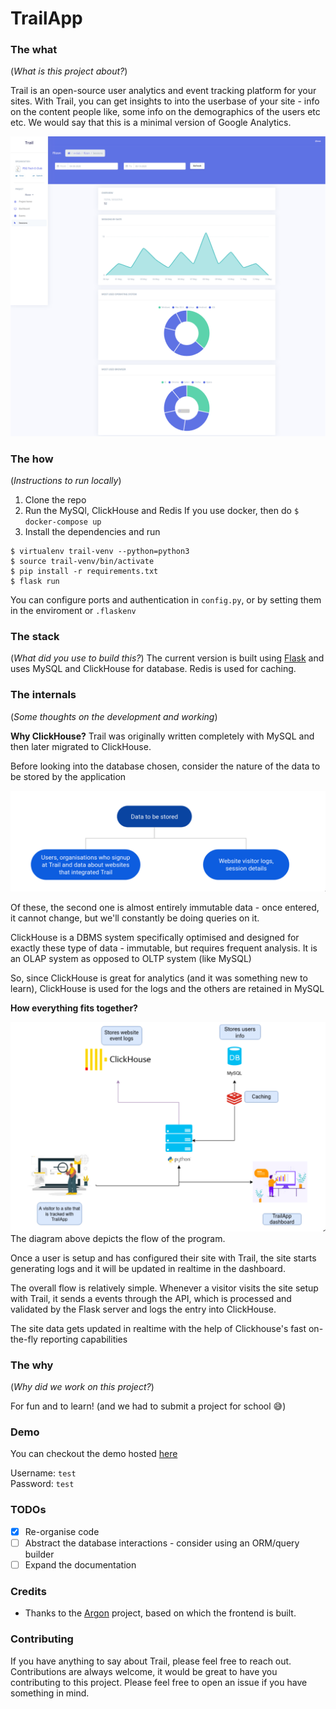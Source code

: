 # TrailApp

### The what

(_What is this project about?_)

Trail is an open-source user analytics and event tracking platform for your sites.
With Trail, you can get insights to into the userbase of your site - info on the content people like, some info on the demographics of the users etc etc.
We would say that this is a minimal version of Google Analytics.


![Trail Screenshot](.github/assets/session_screenshot.png)

### The how

(_Instructions to run locally_)

 1. Clone the repo
 2. Run the MySQl, ClickHouse and Redis 
    If you use docker, then do `$ docker-compose up`
 3. Install the dependencies and run

 ```
 $ virtualenv trail-venv --python=python3
 $ source trail-venv/bin/activate
 $ pip install -r requirements.txt
 $ flask run
 ```

 You can configure ports and authentication in `config.py`, or by setting them in the enviroment or `.flaskenv`

### The stack

(_What did you use to build this?_)
The current version is built using [Flask](https://flask.palletsprojects.com/en/1.1.x/) and uses MySQL and ClickHouse for database.
Redis is used for caching.

### The internals
(_Some thoughts on the development and working_)

**Why ClickHouse?**
Trail was originally written completely with MySQL and then later migrated to ClickHouse.

Before looking into the database chosen, consider the nature of the data to be stored by the application

![](.github/assets/data.png)

Of these, the second one is almost entirely immutable data - once entered, it cannot change, but we'll constantly be doing queries on it.

ClickHouse is a DBMS system specifically optimised and designed for exactly these type of data -  immutable, but requires frequent analysis. It is an OLAP system as opposed to OLTP system (like MySQL)

So, since ClickHouse is great for analytics (and it was something new to learn), ClickHouse is used for the logs and the others are retained in MySQL


**How everything fits together?**

![](.github/assets/overview.png)
The diagram above depicts the flow of the program.

Once a user is setup and has configured their site with Trail, the site starts generating logs
and it will be updated in realtime in the dashboard.

The overall flow is relatively simple.
Whenever a visitor visits the site setup with Trail, 
it sends a events through the API, which is processed and validated by the Flask server and logs the entry into ClickHouse.

The site data gets updated in realtime with the help of
Clickhouse's fast on-the-fly reporting capabilities

### The why
(_Why did we work on this project?_)

For fun and to learn!
(and we had to submit a project for school :sweat_smile:)

### Demo

You can checkout the demo hosted [here](http://ec2-18-234-52-1.compute-1.amazonaws.com/)

Username: `test`  
Password: `test`
### TODOs

- [x] Re-organise code
- [ ] Abstract the database interactions - consider using an ORM/query builder
- [ ] Expand the documentation

### Credits

- Thanks to the [Argon](https://github.com/creativetimofficial/argon-dashboard) project, based on which the frontend is built.

### Contributing

If you have anything to say about Trail, please feel free to reach out.
Contributions are always welcome, it would be great to have you contributing to this project.
Please feel free to open an issue if you have something in mind.

